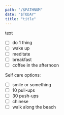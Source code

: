 ```yaml
---
path: "/$PATHNUM"
date: "$TODAY"
title: "title"
---
```


text

- [ ] do 1 thing
- [ ] wake up
- [ ] meditate
- [ ] breakfast
- [ ] coffee in the afternoon

Self care options:
- [ ] smile or something
- [ ] 10 pull-ups
- [ ] 30 push-ups
- [ ] chinese
- [ ] walk along the beach
